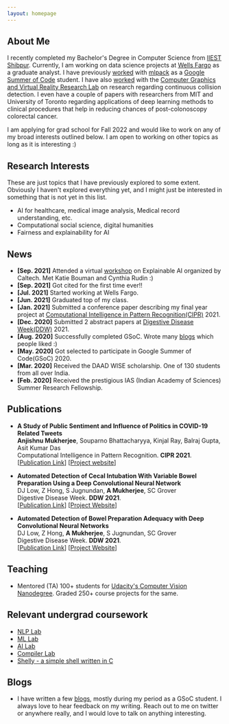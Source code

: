 ```yaml
---
layout: homepage
---
```


## About Me

I recently completed my Bachelor's Degree in Computer Science from [IIEST Shibpur](https://www.iiests.ac.in).
Currently, I am working on data science projects at
[Wells Fargo](https://www.wellsfargo.com) as a graduate analyst. I have previously
[worked](https://github.com/iamshnoo/mlpack-testing)
with [mlpack](https://github.com/mlpack) as a
[Google Summer of Code](https://summerofcode.withgoogle.com/) student. I have also [worked](Continuous_Collision_Detection_in_CollDet.pdf) with the
[Computer Graphics and Virtual Reality Research Lab](https://cgvr.cs.uni-bremen.de/)
on research regarding continuous collision detection. I even have a couple of
papers with researchers from MIT and University of Toronto regarding
applications of deep learning methods to clinical procedures that help in
reducing chances of post-colonoscopy colorectal cancer.

I am applying for grad school for Fall 2022 and would like to work on any of my
broad interests outlined below. I am open to working on other topics as long as
it is interesting :)

## Research Interests

These are just topics that I have previously explored to some extent. Obviously
I haven't explored everything yet, and I might just be interested in something
that is not yet in this list.

- AI for healthcare, medical image analysis, Medical record understanding, etc.
- Computational social science, digital humanities
- Fairness and explainability for AI

## News

- **[Sep. 2021]** Attended a virtual
  [workshop](https://sites.astro.caltech.edu/xai4s/program.html) on Explainable
  AI organized by Caltech. Met Katie Bouman and Cynthia Rudin :)
- **[Sep. 2021]** Got cited for the first time ever!!
- **[Jul. 2021]** Started working at Wells Fargo.
- **[Jun. 2021]** Graduated top of my class.
- **[Jan. 2021]** Submitted a conference paper describing my final year project at
  [Computational Intelligence in Pattern Recognition(CIPR)](http://www.cipr.in) 2021.
- **[Dec. 2020]** Submitted 2 abstract papers at [Digestive Disease Week(DDW)](https://ddw.org) 2021.
- **[Aug. 2020]** Successfully completed GSoC. Wrote many
  [blogs](https://iamshnoo.github.io/blog/) which people liked :)
- **[May. 2020]** Got selected to participate in Google Summer of Code(GSoC) 2020.
- **[Mar. 2020]** Received the DAAD WISE scholarship. One of 130 students from
  all over India.
- **[Feb. 2020]** Received the prestigious IAS (Indian Academy of Sciences)
  Summer Research Fellowship.

## Publications

- **A Study of Public Sentiment and Influence of Politics in COVID-19 Related Tweets**
  <br>
  **Anjishnu Mukherjee**, Souparno Bhattacharyya, Kinjal Ray, Balraj Gupta, Asit Kumar Das
  <br>
  Computational Intelligence in Pattern Recognition. **CIPR 2021**.
  <br>
  [[Publication
  Link](https://link.springer.com/chapter/10.1007/978-981-16-2543-5_56)]
  [[Project website](https://iamshnoo.github.io/covid-tweets-political-or-not/)]

- **Automated Detection of Cecal Intubation With Variable Bowel Preparation Using a Deep Convolutional Neural Network**
  <br>
  DJ Low, Z Hong, S Jugnundan, **A Mukherjee**, SC Grover
  <br>
  Digestive Disease Week. **DDW 2021**.
  <br>
  [[Publication
  Link](<https://www.gastrojournal.org/article/S0016-5085(21)01615-2/pdf>)]
  [[Project Website](https://iamshnoo.github.io/endox-ddw-2021/)]

- **Automated Detection of Bowel Preparation Adequacy with Deep Convolutional Neural Networks**
  <br>
  DJ Low, Z Hong, **A Mukherjee**, S Jugnundan, SC Grover
  <br>
  Digestive Disease Week. **DDW 2021**.
  <br>
  [[Publication Link](<https://www.gastrojournal.org/article/S0016-5085(21)01614-0/pdf>)]
  [[Project Website](https://iamshnoo.github.io/endox-ddw-2021/)]

<!-- - **Mnemonics Training: Multi-Class Incremental Learning without Forgetting**
  <br>
  **Yaoyao Liu**, Yuting Su, An-An Liu, Bernt Schiele, Qianru Sun
  <br>
  IEEE Conference on Computer Vision and Pattern Recognition. **CVPR 2020**.
  <br>
  [[PDF](https://arxiv.org/pdf/2002.10211.pdf)] [[Code](https://github.com/yaoyao-liu/mnemonics)] <strong><i style="color:#e74d3c">Oral Presentation</i></strong>

- **Learning to Self-Train for Semi-Supervised Few-Shot Classification**
  <br>
  Xinzhe Li, Qianru Sun, **Yaoyao Liu**, Shibao Zheng, Qin Zhou, Tat-Seng Chua, Bernt Schiele
  <br>
  33rd Conference on Neural Information Processing Systems. **NeurIPS 2019**.
  <br>
  [[PDF](http://papers.nips.cc/paper/9216-learning-to-self-train-for-semi-supervised-few-shot-classification.pdf)] [[Code](https://github.com/xinzheli1217/learning-to-self-train)]

- **Meta-Transfer Learning for Few-Shot Learning**
  <br>
  Qianru Sun\*, **Yaoyao Liu\***, Tat-Seng Chua, Bernt Schiele
  <br>
  IEEE Conference on Computer Vision and Pattern Recognition. **CVPR 2019**.
  <br>
  [[PDF](http://openaccess.thecvf.com/content_CVPR_2019/papers/Sun_Meta-Transfer_Learning_for_Few-Shot_Learning_CVPR_2019_paper.pdf)] [[Code](https://github.com/yaoyao-liu/meta-transfer-learning)] [[Project](https://mtl.yyliu.net/)] -->

<!-- ## Services

- Conference Reviewers: NeurIPS 2020, CVPR 2020.
- Journal Reviewers: T-PAMI, IJCV. -->

## Teaching

- Mentored (TA) 100+ students for [Udacity's Computer Vision Nanodegree](https://www.udacity.com/course/computer-vision-nanodegree--nd891).
  Graded 250+ course projects for the same.

## Relevant undergrad coursework

- [NLP Lab](https://github.com/iamshnoo/NLP-Lab)
- [ML Lab](https://github.com/iamshnoo/ML-Lab)
- [AI Lab](https://github.com/iamshnoo/AI-Lab)
- [Compiler Lab](https://github.com/iamshnoo/Compiler-Lab)
- [Shelly - a simple shell written in C](https://github.com/iamshnoo/shelly)

## Blogs

- I have written a few [blogs](https://iamshnoo.github.io/blog/), mostly during my
  period as a GSoC student. I always love to hear feedback on my writing. Reach
  out to me on twitter or anywhere really, and I would love to talk on anything interesting.

